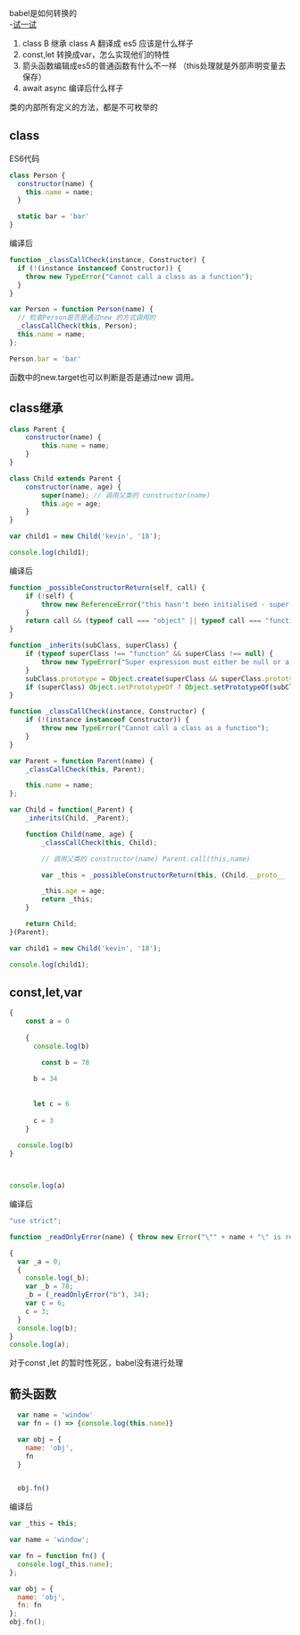 babel是如何转换的  
-[试一试](https://babeljs.io/repl#?browsers=&build=&builtIns=false&spec=false&loose=false&code_lz=Q&debug=false&forceAllTransforms=false&shippedProposals=false&circleciRepo=&evaluate=false&fileSize=false&timeTravel=false&sourceType=module&lineWrap=true&presets=es2015%2Cstage-2&prettier=false&targets=&version=7.10.3&externalPlugins=)
1. class B 继承 class A 翻译成 es5 应该是什么样子
2. const,let 转换成var，怎么实现他们的特性
3. 箭头函数编辑成es5的普通函数有什么不一样 （this处理就是外部声明变量去保存）
4. await async 编译后什么样子  

 类的内部所有定义的方法，都是不可枚举的

## class 

ES6代码
```js
class Person {
  constructor(name) {
    this.name = name;
  }

  static bar = 'bar'
}
```


编译后
```js
function _classCallCheck(instance, Constructor) {
  if (!(instance instanceof Constructor)) {
    throw new TypeError("Cannot call a class as a function");
  }
}

var Person = function Person(name) {
  // 检查Person是否是通过new 的方式调用的
  _classCallCheck(this, Person);
  this.name = name;
};

Person.bar = 'bar'

```
函数中的new.target也可以判断是否是通过new 调用。 

## class继承

```js
class Parent {
    constructor(name) {
        this.name = name;
    }
}

class Child extends Parent {
    constructor(name, age) {
        super(name); // 调用父类的 constructor(name)
        this.age = age;
    }
}

var child1 = new Child('kevin', '18');

console.log(child1);
```


编译后 
```js
function _possibleConstructorReturn(self, call) {
    if (!self) {
        throw new ReferenceError("this hasn't been initialised - super() hasn't been called");
    }
    return call && (typeof call === "object" || typeof call === "function") ? call : self;
}

function _inherits(subClass, superClass) {
    if (typeof superClass !== "function" && superClass !== null) {
        throw new TypeError("Super expression must either be null or a function, not " + typeof superClass);
    }
    subClass.prototype = Object.create(superClass && superClass.prototype, { constructor: { value: subClass, enumerable: false, writable: true, configurable: true } });
    if (superClass) Object.setPrototypeOf ? Object.setPrototypeOf(subClass, superClass) : subClass.__proto__ = superClass;
}

function _classCallCheck(instance, Constructor) {
    if (!(instance instanceof Constructor)) {
        throw new TypeError("Cannot call a class as a function");
    }
}

var Parent = function Parent(name) {
    _classCallCheck(this, Parent);

    this.name = name;
};

var Child = function(_Parent) {
    _inherits(Child, _Parent);

    function Child(name, age) {
        _classCallCheck(this, Child);

        // 调用父类的 constructor(name) Parent.call(this,name)

        var _this = _possibleConstructorReturn(this, (Child.__proto__ || Object.getPrototypeOf(Child)).call(this, name));

        _this.age = age;
        return _this;
    }

    return Child;
}(Parent);

var child1 = new Child('kevin', '18');

console.log(child1);
``` 


## const,let,var 

```js
{
	const a = 0
    
    {
      console.log(b)

    	const b = 78
        
      b = 34 
      
      
      let c = 6
      
      c = 3
    }
  
  console.log(b)
}



console.log(a)
```


编译后
```js
"use strict";

function _readOnlyError(name) { throw new Error("\"" + name + "\" is read-only"); }

{
  var _a = 0;
  {
    console.log(_b);
    var _b = 78;
    _b = (_readOnlyError("b"), 34);
    var c = 6;
    c = 3;
  }
  console.log(b);
}
console.log(a);
``` 

对于const ,let 的暂时性死区，babel没有进行处理 


## 箭头函数 

```js
  var name = 'window'
  var fn = () => {console.log(this.name)}

  var obj = {
    name: 'obj',
    fn
  }


  obj.fn()
```

编译后 
```js
var _this = this;

var name = 'window';

var fn = function fn() {
  console.log(_this.name);
};

var obj = {
  name: 'obj',
  fn: fn
};
obj.fn();
```